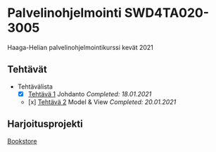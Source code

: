 # Palvelinohjelmointi SWD4TA020-3005

Haaga-Helian palvelinohjelmointikurssi kevät 2021

## Tehtävät

- Tehtävälista
  - [x] [Tehtävä 1](/tehtava1) Johdanto *Completed: 18.01.2021*
  - [x] [Tehtävä 2](/tehtava2) Model & View *Completed: 20.01.2021*

## Harjoitusprojekti

[Bookstore](/Bookstore) 


